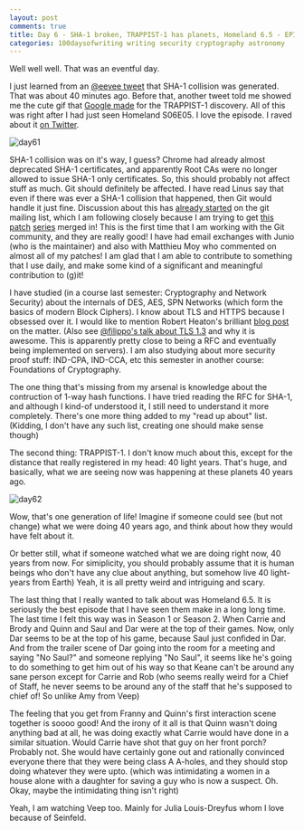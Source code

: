 ```yaml
---
layout: post
comments: true
title: Day 6 - SHA-1 broken, TRAPPIST-1 has planets, Homeland 6.5 - EPIC EPISODE!
categories: 100daysofwriting writing security cryptography astronomy
---
```


Well well well. That was an eventful day.

I just learned from an [@eevee
tweet](https://twitter.com/0xabad1dea/status/834802038303236097) that SHA-1
collision was generated. That was about 40 minutes ago. Before that, another
tweet told me showed me the cute gif that [Google
made](https://twitter.com/GoogleDoodles/status/834574707915644929) for the
TRAPPIST-1 discovery. All of this was right after I had just seen Homeland
S06E05. I love the episode. I raved about it [on
Twitter](https://twitter.com/_icyflame/status/834802184462098432).

![day61](/blog/public/img/day-6-1.png)

SHA-1 collision was on it's way, I guess? Chrome had already almost deprecated
SHA-1 certificates, and apparently Root CAs were no longer allowed to issue
SHA-1 only certificates. So, this should probably not affect stuff as much. Git
should definitely be affected. I have read Linus say that even if there was ever
a SHA-1 collision that happened, then Git would handle it just fine. Discussion
about this has [already
started](https://public-inbox.org/git/CA+55aFxjY7mv7YPLZwit7bEhC3VqpEDk1YSRFwSGOEKVw13x4w@mail.gmail.com/T/#me181023a3dfe30d4b76880f0c883c4f90a5a879d)
on the git mailing list, which I am following closely because I am trying to get
[this](https://public-inbox.org/git/1486299439-2859-1-git-send-email-kannan.siddharth12@gmail.com/)
[patch](https://public-inbox.org/git/1486752926-12020-1-git-send-email-kannan.siddharth12@gmail.com/)
[series](https://public-inbox.org/git/1487258054-32292-1-git-send-email-kannan.siddharth12@gmail.com/)
merged in! This is the first time that I am working with the Git community, and
they are really good! I have had email exchanges with Junio (who is the
maintainer) and also with Matthieu Moy who commented on almost all of my
patches! I am glad that I am able to contribute to something that I use daily,
and make some kind of a significant and meaningful contribution to (g)it!

I have studied (in a course last semester: Cryptography and Network Security)
about the internals of DES, AES, SPN Networks (which form the basics of modern
Block Ciphers). I know about TLS and HTTPS because I obsessed over it. I would
like to mention Robert Heaton's brilliant [blog
post](http://robertheaton.com/2014/03/27/how-does-https-actually-work/) on the
matter. (Also see [@filippo's talk about TLS
1.3](https://www.youtube.com/watch?v=0opakLwtPWk) and why it is awesome. This is
apparently pretty close to being a RFC and eventually being implemented on
servers). I am also studying about more security proof stuff: IND-CPA, IND-CCA,
etc this semester in another course: Foundations of Cryptography.

The one thing that's missing from my arsenal is knowledge about the contruction
of 1-way hash functions. I have tried reading the RFC for SHA-1, and although I
kind-of understood it, I still need to understand it more completely. There's
one more thing added to my "read up about" list. (Kidding, I don't have any such
list, creating one should make sense though)

The second thing: TRAPPIST-1. I don't know much about this, except for the
distance that really registered in my head: 40 light years. That's huge, and
basically, what we are seeing now was happening at these planets 40 years ago.

![day62](/blog/public/img/day-6-2.jpg)

Wow, that's one generation of life! Imagine if someone could see (but not
change) what we were doing 40 years ago, and think about how they would have
felt about it. 

Or better still, what if someone watched what we are doing right now, 40 years
from now. For simiplicity, you should probably assume that it is human beings
who don't have any clue about anything, but somehow live 40 light-years from
Earth) Yeah, it is all pretty weird and intriguing and scary.

The last thing that I really wanted to talk about was Homeland 6.5. It is
seriously the best episode that I have seen them make in a long long time. The
last time I felt this way was in Season 1 or Season 2. When Carrie and Brody and
Quinn and Saul and Dar were at the top of their games. Now, only Dar seems to be
at the top of his game, because Saul just confided in Dar. And from the trailer
scene of Dar going into the room for a meeting and saying "No Saul?" and someone
replying "No Saul", it seems like he's going to do something to get him out of
his way so that Keane can't be around any sane person except for Carrie and Rob
(who seems really weird for a Chief of Staff, he never seems to be around any of
the staff that he's supposed to chief of! So unlike Amy from Veep)

The feeling that you get from Franny and Quinn's first interaction scene
together is soooo good! And the irony of it all is that Quinn wasn't doing
anything bad at all, he was doing exactly what Carrie would have done in a
similar situation. Would Carrie have shot that guy on her front porch? Probably
not. She would have certainly gone out and rationally convinced everyone there
that they were being class A A-holes, and they should stop doing whatever they
were upto. (which was intimidating a women in a house alone with a daughter for
saving a guy who is now a suspect. Oh.  Okay, maybe the intimidating thing isn't
right)

Yeah, I am watching Veep too. Mainly for Julia Louis-Dreyfus whom I love because
of Seinfeld.
